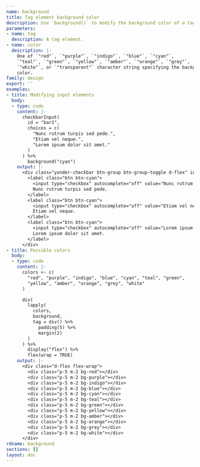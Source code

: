 ```yaml
---
name: background
title: Tag element background color
description: Use `background()` to modify the background color of a tag element.
parameters:
- name: tag
  description: A tag element.
- name: color
  description: |-
    One of `"red"`, `"purple"`, `"indigo"`, `"blue"`, `"cyan"`,
    `"teal"`, `"green"`, `"yellow"`, `"amber"`, `"orange"`, `"grey"`,
    `"white"`, or `"transparent"` character string specifying the background
    color.
family: design
export: ''
examples:
- title: Modifying input elements
  body:
  - type: code
    content: |-
      checkbarInput(
        id = "bar1",
        choices = c(
          "Nunc rutrum turpis sed pede.",
          "Etiam vel neque.",
          "Lorem ipsum dolor sit amet."
        )
      ) %>%
        background("cyan")
    output: |-
      <div class="yonder-checkbar btn-group btn-group-toggle d-flex" id="bar1" data-toggle="buttons">
        <label class="btn btn-cyan">
          <input type="checkbox" autocomplete="off" value="Nunc rutrum turpis sed pede."/>
          Nunc rutrum turpis sed pede.
        </label>
        <label class="btn btn-cyan">
          <input type="checkbox" autocomplete="off" value="Etiam vel neque."/>
          Etiam vel neque.
        </label>
        <label class="btn btn-cyan">
          <input type="checkbox" autocomplete="off" value="Lorem ipsum dolor sit amet."/>
          Lorem ipsum dolor sit amet.
        </label>
      </div>
- title: Possible colors
  body:
  - type: code
    content: |-
      colors <- c(
        "red", "purple", "indigo", "blue", "cyan", "teal", "green",
        "yellow", "amber", "orange", "grey", "white"
      )

      div(
        lapply(
          colors,
          background,
          tag = div() %>%
            padding(5) %>%
            margin(2)
        )
      ) %>%
        display("flex") %>%
        flex(wrap = TRUE)
    output: |-
      <div class="d-flex flex-wrap">
        <div class="p-5 m-2 bg-red"></div>
        <div class="p-5 m-2 bg-purple"></div>
        <div class="p-5 m-2 bg-indigo"></div>
        <div class="p-5 m-2 bg-blue"></div>
        <div class="p-5 m-2 bg-cyan"></div>
        <div class="p-5 m-2 bg-teal"></div>
        <div class="p-5 m-2 bg-green"></div>
        <div class="p-5 m-2 bg-yellow"></div>
        <div class="p-5 m-2 bg-amber"></div>
        <div class="p-5 m-2 bg-orange"></div>
        <div class="p-5 m-2 bg-grey"></div>
        <div class="p-5 m-2 bg-white"></div>
      </div>
rdname: background
sections: []
layout: doc
---
```


